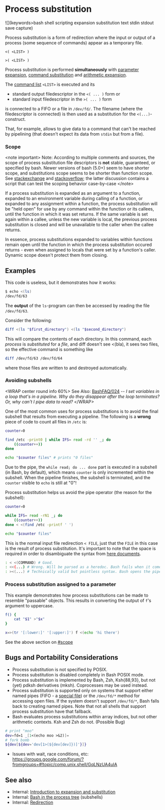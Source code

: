 # Process substitution

![](keywords>bash shell scripting expansion substitution text stdin stdout save capture)

Process substitution is a form of redirection where the input or output
of a process (some sequence of commands) appear as a temporary file.

    <( <LIST> )

    >( <LIST> )

Process substitution is performed **simultaneously** with [parameter
expansion](../../syntax/pe.md), [command
substitution](../../syntax/expansion/cmdsubst.md) and [arithmetic
expansion](../../syntax/expansion/arith.md).

The [command list](../../syntax/basicgrammar.md#lists) `<LIST>` is executed and
its

-   standard output filedescriptor in the `<( ... )` form or
-   standard input filedescriptor in the `>( ... )` form

is connected to a FIFO or a file in `/dev/fd/`. The filename (where the
filedescriptor is connected) is then used as a substitution for the
`<(...)`-construct.

That, for example, allows to give data to a command that can\'t be
reached by pipelining (that doesn\'t expect its data from `stdin` but
from a file).

### Scope

\<note important\> Note: According to multiple comments and sources, the
scope of process substitution file descriptors is **not** stable,
guaranteed, or specified by bash. Newer versions of bash (5.0+) seem to
have shorter scope, and substitutions scope seems to be shorter than
function scope. See
[stackexchange](https://unix.stackexchange.com/questions/425456/conditional-process-substitution)
and
[stackoverflow](https://stackoverflow.com/questions/46660020/bash-what-is-the-scope-of-the-process-substitution);
the latter discussion contains a script that can test the scoping
behavior case-by-case \</note\>

If a process substitution is expanded as an argument to a function,
expanded to an environment variable during calling of a function, or
expanded to any assignment within a function, the process substitution
will be \"held open\" for use by any command within the function or its
callees, until the function in which it was set returns. If the same
variable is set again within a callee, unless the new variable is local,
the previous process substitution is closed and will be unavailable to
the caller when the callee returns.

In essence, process substitutions expanded to variables within functions
remain open until the function in which the process substitution occured
returns - even when assigned to locals that were set by a function\'s
caller. Dynamic scope doesn\'t protect them from closing.

## Examples

This code is useless, but it demonstrates how it works:

``` bash
$ echo <(ls)
/dev/fd/63
```

The **output** of the `ls`-program can then be accessed by reading the
file `/dev/fd/63`.

Consider the following:

``` bash
diff <(ls "$first_directory") <(ls "$second_directory")
```

This will compare the contents of each directory. In this command, each
*process* is *substituted* for a *file*, and diff doesn\'t see \<(bla),
it sees two files, so the effective command is something like

``` bash
diff /dev/fd/63 /dev/fd/64
```

where those files are written to and destroyed automatically.

### Avoiding subshells

\<WRAP center round info 60%\> See Also:
[BashFAQ/024](http://mywiki.wooledge.org/BashFAQ/024) \-- *I set
variables in a loop that\'s in a pipeline. Why do they disappear after
the loop terminates? Or, why can\'t I pipe data to read?* \</WRAP\>

One of the most common uses for process substitutions is to avoid the
final subshell that results from executing a pipeline. The following is
a **wrong** piece of code to count all files in `/etc` is:

``` bash
counter=0

find /etc -print0 | while IFS= read -rd '' _; do
    ((counter++))
done

echo "$counter files" # prints "0 files"
```

Due to the pipe, the `while read; do ... done` part is executed in a
subshell (in Bash, by default), which means `counter` is only
incremented within the subshell. When the pipeline finishes, the
subshell is terminated, and the `counter` visible to `echo` is still at
\"0\"!

Process substitution helps us avoid the pipe operator (the reason for
the subshell):

``` bash
counter=0

while IFS= read -rN1 _; do
    ((counter++))
done < <(find /etc -printf ' ')

echo "$counter files"
```

This is the normal input file redirection `< FILE`, just that the `FILE`
in this case is the result of process substitution. It\'s important to
note that the space is required in order to disambiguate the syntax from
[here documents](../../syntax/redirection.md#here_documents).

``` bash
: < <(COMMAND) # Good.
: <<(...) # Wrong. Will be parsed as a heredoc. Bash fails when it comes across the unquoted metacharacter ''(''
: ><(...) # Technically valid but pointless syntax. Bash opens the pipe for writing, while the commands within the process substitution have their stdout connected to the pipe.
```

### Process substitution assigned to a parameter

This example demonstrates how process substitutions can be made to
resemble \"passable\" objects. This results in converting the output of
`f`\'s argument to uppercase.

``` bash
f() {
    cat "$1" >"$x"
}

x=>(tr '[:lower:]' '[:upper:]') f <(echo 'hi there')
```

See the above section on [#scope](#scope)

## Bugs and Portability Considerations

-   Process substitution is not specified by POSIX.
-   Process substitution is disabled completely in Bash POSIX mode.
-   Process substitution is implemented by Bash, Zsh, Ksh{88,93}, but
    not (yet) pdksh derivatives (mksh). Coprocesses may be used instead.
-   Process substitution is supported only on systems that support
    either named pipes (FIFO - a [special
    file](../../dict/terms/special_file.md)) or the `/dev/fd/*` method for
    accessing open files. If the system doesn\'t support `/dev/fd/*`,
    Bash falls back to creating named pipes. Note that not all shells
    that support process substitution have that fallback.
-   Bash evaluates process substitutions within array indices, but not
    other arithmetic contexts. Ksh and Zsh do not. (Possible Bug)

``` bash
# print "moo"
dev=fd=1 _[1<(echo moo >&2)]=
# fork bomb
${dev[${dev='dev[1>(${dev[dev]})]'}]}
```

-   Issues with wait, race conditions, etc:
    <https://groups.google.com/forum/?fromgroups=#!topic/comp.unix.shell/GqLNzUA4ulA>

## See also

-   Internal: [Introduction to expansion and
    substitution](../../syntax/expansion/intro.md)
-   Internal: [Bash in the process tree](../../scripting/processtree.md)
    (subshells)
-   Internal: [Redirection](../../syntax/redirection.md)
